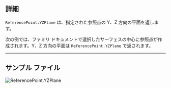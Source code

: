 ## 詳細
`ReferencePoint.YZPlane` は、指定された参照点の Y、Z 方向の平面を返します。

次の例では、ファミリ ドキュメントで選択したサーフェスの中心に参照点が作成されます。Y、Z 方向の平面は `ReferencePoint.YZPlane` で返されます。


___
## サンプル ファイル

![ReferencePoint.YZPlane](./Revit.Elements.ReferencePoint.YZPlane_img.jpg)

